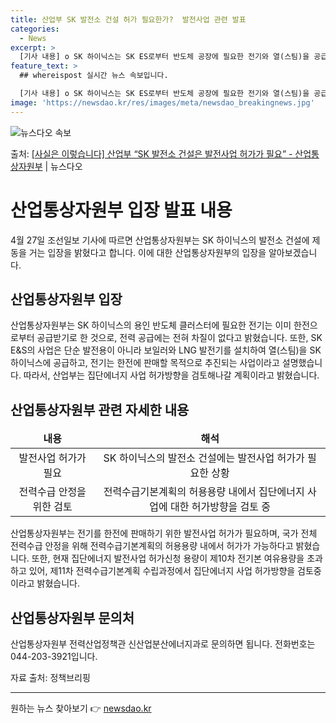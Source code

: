 ```yaml
---
title: 산업부 SK 발전소 건설 허가 필요한가?  발전사업 관련 발표
categories:
  - News
excerpt: >
  [기사 내용] o SK 하이닉스는 SK ES로부터 반도체 공장에 필요한 전기와 열(스팀)을 공급받기로 하고 …
feature_text: >
  ## whereispost 실시간 뉴스 속보입니다.

  [기사 내용] o SK 하이닉스는 SK ES로부터 반도체 공장에 필요한 전기와 열(스팀)을 공급받기로 하고 …
image: 'https://newsdao.kr/res/images/meta/newsdao_breakingnews.jpg'
---
```


![뉴스다오 속보](https://newsdao.kr/res/images/meta/newsdao_breakingnews.jpg)

<p>출처: <a href="https://newsdao.kr/3698" rel="dofollow">[사실은 이렇습니다] 산업부 “SK 발전소 건설은 발전사업 허가가 필요” - 산업통상자원부</a> | 뉴스다오</p>

<h1>산업통상자원부 입장 발표 내용</h1>
<p data-ke-size="size16">4월 27일 조선일보 기사에 따르면 산업통상자원부는 SK 하이닉스의 발전소 건설에 제동을 거는 입장을 밝혔다고 합니다. 이에 대한 산업통상자원부의 입장을 알아보겠습니다.</p>

<h2 data-ke-size="size26">산업통상자원부 입장</h2>
<p data-ke-size="size16">산업통상자원부는 SK 하이닉스의 용인 반도체 클러스터에 필요한 전기는 이미 한전으로부터 공급받기로 한 것으로, 전력 공급에는 전혀 차질이 없다고 밝혔습니다. 또한, SK E&S의 사업은 단순 발전용이 아니라 보일러와 LNG 발전기를 설치하여 열(스팀)을 SK 하이닉스에 공급하고, 전기는 한전에 판매할 목적으로 추진되는 사업이라고 설명했습니다. 따라서, 산업부는 집단에너지 사업 허가방향을 검토해나갈 계획이라고 밝혔습니다.</p>

<h2 data-ke-size="size26">산업통상자원부 관련 자세한 내용</h2>
<table>
	<thead>
		<tr>
			<td style="text-align: center; height: 17px;"><b>내용</b></td>
			<td style="text-align: center; height: 17px;"><b>해석</b></td>
		</tr>
	</thead>
	<tbody>
		<tr>
			<td style="text-align: center; height: 17px;">발전사업 허가가 필요</td>
			<td style="text-align: center; height: 17px;">SK 하이닉스의 발전소 건설에는 발전사업 허가가 필요한 상황</td>
		</tr>
		<tr>
			<td style="text-align: center; height: 17px;">전력수급 안정을 위한 검토</td>
			<td style="text-align: center; height: 17px;">전력수급기본계획의 허용용량 내에서 집단에너지 사업에 대한 허가방향을 검토 중</td>
		</tr>
	</tbody>
</table>
<p data-ke-size="size16">산업통상자원부는 전기를 한전에 판매하기 위한 발전사업 허가가 필요하며, 국가 전체 전력수급 안정을 위해 전력수급기본계획의 허용용량 내에서 허가가 가능하다고 밝혔습니다. 또한, 현재 집단에너지 발전사업 허가신청 용량이 제10차 전기본 여유용량을 초과하고 있어, 제11차 전력수급기본계획 수립과정에서 집단에너지 사업 허가방향을 검토중이라고 밝혔습니다.</p>

<h2 data-ke-size="size26">산업통상자원부 문의처</h2>
<p data-ke-size="size16">산업통상자원부 전력산업정책관 신산업분산에너지과로 문의하면 됩니다. 전화번호는 044-203-3921입니다.</p>

<p data-ke-size="size16">자료 출처: 정책브리핑 </p>
<hr>
<p data-ke-size="size16"></p> 

원하는 뉴스 찾아보기 👉 <a href="https://newsdao.kr" rel="dofollow">newsdao.kr</a>



